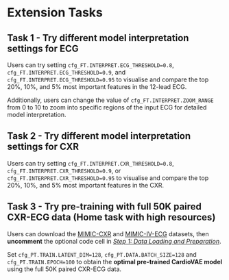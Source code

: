 # Extension Tasks

## Task 1 - Try different model interpretation settings for ECG
Users can try setting `cfg_FT.INTERPRET.ECG_THRESHOLD=0.8`, `cfg_FT.INTERPRET.ECG_THRESHOLD=0.9`, and `cfg_FT.INTERPRET.ECG_THRESHOLD=0.95` to visualise and compare the top 20%, 10%, and 5% most important features in the 12-lead ECG.

Additionally, users can change the value of `cfg_FT.INTERPRET.ZOOM_RANGE` from 0 to 10 to zoom into specific regions of the input ECG for detailed model interpretation.

## Task 2 - Try different model interpretation settings for CXR
Users can try setting `cfg_FT.INTERPRET.CXR_THRESHOLD=0.8`, `cfg_FT.INTERPRET.CXR_THRESHOLD=0.9`, or `cfg_FT.INTERPRET.CXR_THRESHOLD=0.95` to visualise and compare the top 20%, 10%, and 5% most important features in the CXR.


## Task 3 - Try pre-training with full 50K paired CXR-ECG data (Home task with high resources)
Users can download the [MIMIC-CXR](https://physionet.org/content/mimic-cxr/2.1.0/) and [MIMIC-IV-ECG](https://physionet.org/content/mimic-iv-ecg/1.0/) datasets, then **uncomment** the optional code cell in *[Step 1: Data Loading and Preparation](https://pykale.github.io/mmai-tutorials/tutorials/cardiac-hemodynamics-assessment/tutorial-heart.html#step-1-data-loading-and-preparation)*.

Set `cfg_PT.TRAIN.LATENT_DIM=128`, `cfg_PT.DATA.BATCH_SIZE=128` and `cfg_PT.TRAIN.EPOCH=100` to obtain the **optimal pre-trained CardioVAE model** using the full 50K paired CXR-ECG data.
